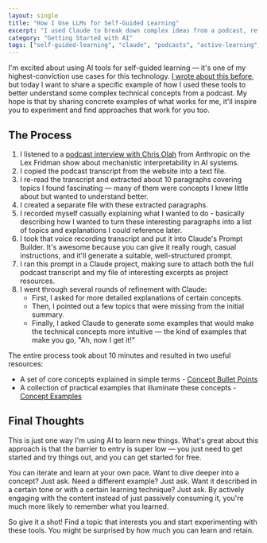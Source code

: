 ```yaml
---
layout: single
title: "How I Use LLMs for Self-Guided Learning"
excerpt: "I used Claude to break down complex ideas from a podcast, refining explanations and generating useful examples. The process took 10 minutes and turned passive listening into active learning. AI makes it easy to iterate — just ask, refine, and keep going until it clicks."
category: "Getting Started with AI"
tags: ["self-guided-learning", "claude", "podcasts", "active-learning", "iteration"]
---
```


I'm excited about using AI tools for self-guided learning — it's one of my highest-conviction use cases for this technology. [I wrote about this before](/2024/11/17/my-takes-on-ai.html), but today I want to share a specific example of how I used these tools to better understand some complex technical concepts from a podcast. My hope is that by sharing concrete examples of what works for me, it'll inspire you to experiment and find approaches that work for you too.

## The Process

1. I listened to a [podcast interview with Chris Olah](https://lexfridman.com/dario-amodei) from Anthropic on the Lex Fridman show about mechanistic interpretability in AI systems.
2. I copied the podcast transcript from the website into a text file.
3. I re-read the transcript and extracted about 10 paragraphs covering topics I found fascinating — many of them were concepts I knew little about but wanted to understand better.
4. I created a separate file with these extracted paragraphs.
5. I recorded myself casually explaining what I wanted to do - basically describing how I wanted to turn these interesting paragraphs into a list of topics and explanations I could reference later.
6. I took that voice recording transcript and put it into Claude's Prompt Builder. It's awesome because you can give it really rough, casual instructions, and it'll generate a suitable, well-structured prompt.
7. I ran this prompt in a Claude project, making sure to attach both the full podcast transcript and my file of interesting excerpts as project resources.
8. I went through several rounds of refinement with Claude:
   - First, I asked for more detailed explanations of certain concepts.
   - Then, I pointed out a few topics that were missing from the initial summary.
   - Finally, I asked Claude to generate some examples that would make the technical concepts more intuitive — the kind of examples that make you go, "Ah, now I get it!"

The entire process took about 10 minutes and resulted in two useful resources:
- A set of core concepts explained in simple terms -  [Concept Bullet Points](/docs/assets/pdfs/mech_interp_core_concepts.pdf)
- A collection of practical examples that illuminate these concepts - [Concept Examples](/docs/assets/pdfs/mech_interp_examples.pdf)


## Final Thoughts

This is just one way I'm using AI to learn new things. What's great about this approach is that the barrier to entry is super low — you just need to get started and try things out, and you can get started for free.

You can iterate and learn at your own pace. Want to dive deeper into a concept? Just ask. Need a different example? Just ask. Want it described in a certain tone or with a certain learning technique? Just ask. By actively engaging with the content instead of just passively consuming it, you're much more likely to remember what you learned.

So give it a shot! Find a topic that interests you and start experimenting with these tools. You might be surprised by how much you can learn and retain.